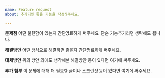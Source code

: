 ```yaml
---
name: Feature request
about: 추가되면 좋을 기능을 작성해주세요.

---
```


**문제점**
어떤 불편함이 있는지 간단명료하게 써주세요. 단순 기능추가라면 생략해도 됩니다.

**해결방안**
어떤 방식으로 해결하면 좋을지 간단명료하게 써주세요.

**대체방안**
위의 방안 외에도 생각해본 해결방안 등이 있다면 여기에 써주세요.

**추가 첨부**
이 문제에 대해 더 필요한 글이나 스크린샷 등이 있다면 여기에 써주세요.
